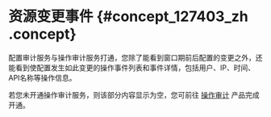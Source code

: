 # 资源变更事件 {#concept_127403_zh .concept}

配置审计服务与操作审计服务打通，您除了能看到窗口期前后配置的变更之外，还能看到使配置发生如此变更的操作事件列表和事件详情，包括用户、IP、时间、API名称等操作信息。

若您未开通操作审计服务，则该部分内容显示为空，您可前往 [操作审计](https://www.aliyun.com/product/actiontrail) 产品完成开通。

